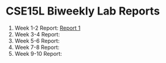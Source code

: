 # CSE15L Biweekly Lab Reports
1. Week 1-2 Report: [Report 1](lab-report-1-week2.md)
2. Week 3-4 Report:
3. Week 5-6 Report:
4. Week 7-8 Report:
5. Week 9-10 Report:


